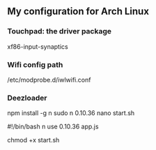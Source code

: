 ## My configuration for Arch Linux

### Touchpad: the driver package 
xf86-input-synaptics 
### Wifi config path
/etc/modprobe.d/iwlwifi.conf
### Deezloader
npm install -g n 
sudo n 0.10.36 
nano start.sh

 #!/bin/bash 
 n use 0.10.36 app.js 

chmod +x start.sh
